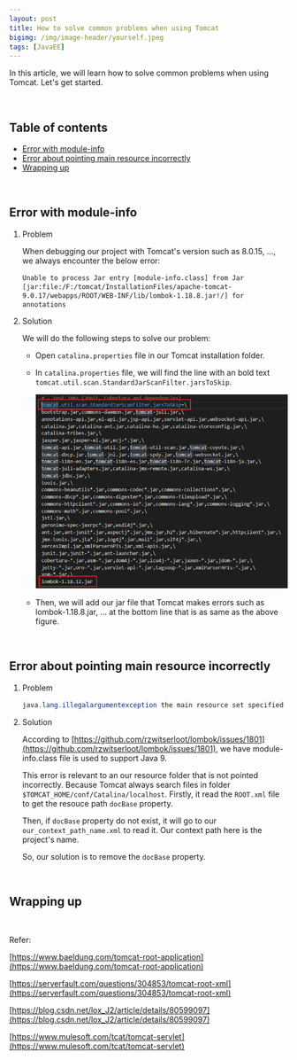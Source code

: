 ```yaml
---
layout: post
title: How to solve common problems when using Tomcat
bigimg: /img/image-header/yourself.jpeg
tags: [JavaEE]
---
```


In this article, we will learn how to solve common problems when using Tomcat. Let's get started.

<br>

## Table of contents
- [Error with module-info](#error-with-module-info)
- [Error about pointing main resource incorrectly](#error-about-pointing-main-resource-incorrectly)
- [Wrapping up](#wrapping-up)


<br>

## Error with module-info

1. Problem

    When debugging our project with Tomcat's version such as 8.0.15, ..., we always encounter the below error:

    ```
    Unable to process Jar entry [module-info.class] from Jar [jar:file:/F:/tomcat/InstallationFiles/apache-tomcat-9.0.17/webapps/ROOT/WEB-INF/lib/lombok-1.18.8.jar!/] for annotations
    ```

2. Solution

    We will do the following steps to solve our problem:
    - Open ```catalina.properties``` file in our Tomcat installation folder.

    - In ```catalina.properties``` file, we will find the line with an bold text ```tomcat.util.scan.StandardJarScanFilter.jarsToSkip```.

        ![](../img/tomcat/fixed-problems/module-info-jar-file.png)

    - Then, we will add our jar file that Tomcat makes errors such as lombok-1.18.8.jar, ... at the bottom line that is as same as the above figure.


<br>

## Error about pointing main resource incorrectly

1. Problem

    ```java
    java.lang.illegalargumentexception the main resource set specified [...] is not valid in Tomcat
    ```

2. Solution

    According to [https://github.com/rzwitserloot/lombok/issues/1801](https://github.com/rzwitserloot/lombok/issues/1801), we have module-info.class file is used to support Java 9.

    This error is relevant to an our resource folder that is not pointed incorrectly. Because Tomcat always search files in folder ```$TOMCAT_HOME/conf/Catalina/localhost```. Firstly, it read the ```ROOT.xml``` file to get the resouce path ```docBase``` property.

    Then, if ```docBase``` property do not exist, it will go to our ```our_context_path_name.xml``` to read it. Our context path here is the project's name.

    So, our solution is to remove the ```docBase``` property.


<br>

## Wrapping up




<br>

Refer:

[https://www.baeldung.com/tomcat-root-application](https://www.baeldung.com/tomcat-root-application)

[https://serverfault.com/questions/304853/tomcat-root-xml](https://serverfault.com/questions/304853/tomcat-root-xml)

[https://blog.csdn.net/lox_J2/article/details/80599097](https://blog.csdn.net/lox_J2/article/details/80599097)

[https://www.mulesoft.com/tcat/tomcat-servlet](https://www.mulesoft.com/tcat/tomcat-servlet)